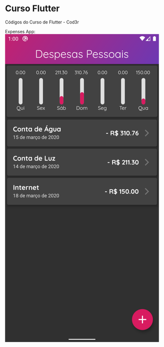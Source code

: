 # Curso Flutter
Códigos do Curso de Flutter - Cod3r

Expenses App:
![Screenshot1](https://github.com/lobobranco/curso_flutter/blob/master/expenses/screenshots/Screenshot1.png)
